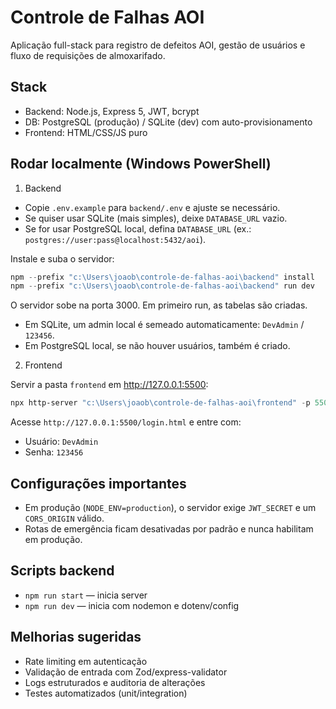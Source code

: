 # Controle de Falhas AOI

Aplicação full-stack para registro de defeitos AOI, gestão de usuários e fluxo de requisições de almoxarifado.

## Stack
- Backend: Node.js, Express 5, JWT, bcrypt
- DB: PostgreSQL (produção) / SQLite (dev) com auto-provisionamento
- Frontend: HTML/CSS/JS puro

## Rodar localmente (Windows PowerShell)

1) Backend
- Copie `.env.example` para `backend/.env` e ajuste se necessário.
- Se quiser usar SQLite (mais simples), deixe `DATABASE_URL` vazio.
- Se for usar PostgreSQL local, defina `DATABASE_URL` (ex.: `postgres://user:pass@localhost:5432/aoi`).

Instale e suba o servidor:

```powershell
npm --prefix "c:\Users\joaob\controle-de-falhas-aoi\backend" install
npm --prefix "c:\Users\joaob\controle-de-falhas-aoi\backend" run dev
```

O servidor sobe na porta 3000. Em primeiro run, as tabelas são criadas. 
- Em SQLite, um admin local é semeado automaticamente: `DevAdmin` / `123456`.
- Em PostgreSQL local, se não houver usuários, também é criado.

2) Frontend

Servir a pasta `frontend` em http://127.0.0.1:5500:

```powershell
npx http-server "c:\Users\joaob\controle-de-falhas-aoi\frontend" -p 5500 -c-1
```

Acesse `http://127.0.0.1:5500/login.html` e entre com:
- Usuário: `DevAdmin`
- Senha: `123456`

## Configurações importantes
- Em produção (`NODE_ENV=production`), o servidor exige `JWT_SECRET` e um `CORS_ORIGIN` válido.
- Rotas de emergência ficam desativadas por padrão e nunca habilitam em produção.

## Scripts backend
- `npm run start` — inicia server
- `npm run dev` — inicia com nodemon e dotenv/config

## Melhorias sugeridas
- Rate limiting em autenticação
- Validação de entrada com Zod/express-validator
- Logs estruturados e auditoria de alterações
- Testes automatizados (unit/integration)
